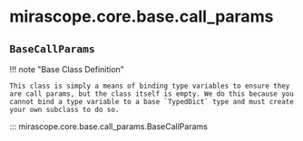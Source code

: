 # mirascope.core.base.call_params

## `BaseCallParams`

!!! note "Base Class Definition"

    This class is simply a means of binding type variables to ensure they are call params, but the class itself is empty. We do this because you cannot bind a type variable to a base `TypedDict` type and must create your own subclass to do so.

::: mirascope.core.base.call_params.BaseCallParams
